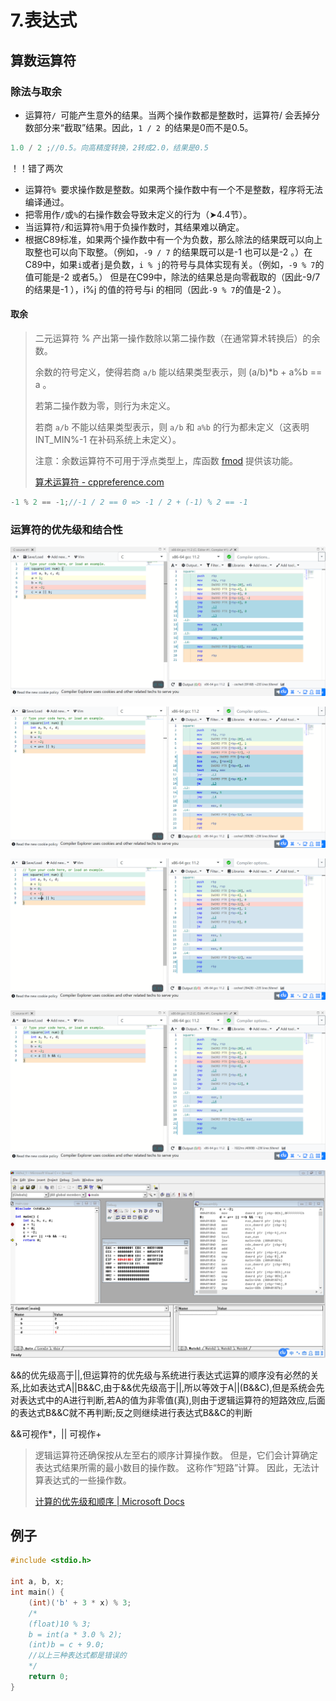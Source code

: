 # 7.表达式

## 算数运算符

### 除法与取余

- 运算符`/ `可能产生意外的结果。当两个操作数都是整数时，运算符/ 会丢掉分数部分来“截取”结果。因此，`1 / 2 `的结果是0而不是0.5。

```c
1.0 / 2 ;//0.5。向高精度转换，2转成2.0，结果是0.5
```

！！错了两次

- 运算符`% `要求操作数是整数。如果两个操作数中有一个不是整数，程序将无法编译通过。
- 把零用作`/`或`%`的右操作数会导致未定义的行为（➤4.4节）。
- 当运算符`/`和运算符`%`用于负操作数时，其结果难以确定。
- 根据C89标准，如果两个操作数中有一个为负数，那么除法的结果既可以向上取整也可以向下取整。（例如，`-9 / 7` 的结果既可以是-1 也可以是-2 。）在C89中，如果`i`或者`j`是负数，`i % j`的符号与具体实现有关。（例如，`-9 % 7`的值可能是-2 或者5。） 但是在C99中，除法的结果总是向零截取的（因此-9/7的结果是-1 ），i%j 的值的符号与i 的相同（因此`-9 % 7`的值是-2 ）。

#### 取余

> 二元运算符 % 产出第一操作数除以第二操作数（在通常算术转换后）的余数。
>
> 余数的符号定义，使得若商 `a/b` 能以结果类型表示，则 (a/b)*b + a%b == a 。
>
> 若第二操作数为零，则行为未定义。
>
> 若商 `a/b` 不能以结果类型表示，则 `a/b` 和 `a%b` 的行为都未定义（这表明 INT_MIN%-1 在补码系统上未定义）。
>
> 注意：余数运算符不可用于浮点类型上，库函数 [fmod](https://zh.cppreference.com/w/c/numeric/math/fmod) 提供该功能。
>
> [算术运算符 \- cppreference\.com](https://zh.cppreference.com/w/c/language/operator_arithmetic)

```c
-1 % 2 == -1;//-1 / 2 == 0 => -1 / 2 + (-1) % 2 == -1
```



### 运算符的优先级和结合性

![image-20220322182201081](img/image-20220322182201081.png)

![image-20220322183437408](img/image-20220322183437408.png)

![image-20220322183534378](img/image-20220322183534378.png)

![image-20220322182340960](img/image-20220322182340960.png)

![image-20220322232517062](img/image-20220322232517062.png)

​	&&的优先级高于||,但运算符的优先级与系统进行表达式运算的顺序没有必然的关系,比如表达式A||B&&C,由于&&优先级高于||,所以等效于A||(B&&C),但是系统会先对表达式中的A进行判断,若A的值为非零值(真),则由于逻辑运算符的短路效应,后面的表达式B&&C就不再判断;反之则继续进行表达式B&&C的判断

&&可视作*，|| 可视作+

> 逻辑运算符还确保按从左至右的顺序计算操作数。 但是，它们会计算确定表达式结果所需的最小数目的操作数。 这称作“短路”计算。 因此，无法计算表达式的一些操作数。 
>
> [计算的优先级和顺序 | Microsoft Docs](https://docs.microsoft.com/zh-cn//cpp/c-language/precedence-and-order-of-evaluation?view=msvc-170)

## 例子

```c
#include <stdio.h>

int a, b, x;
int main() {
    (int)('b' + 3 * x) % 3;
    /*
    (float)10 % 3;
    b = int(a * 3.0 % 2);
    (int)b = c + 9.0;
    //以上三种表达式都是错误的
    */
    return 0;
}
```

